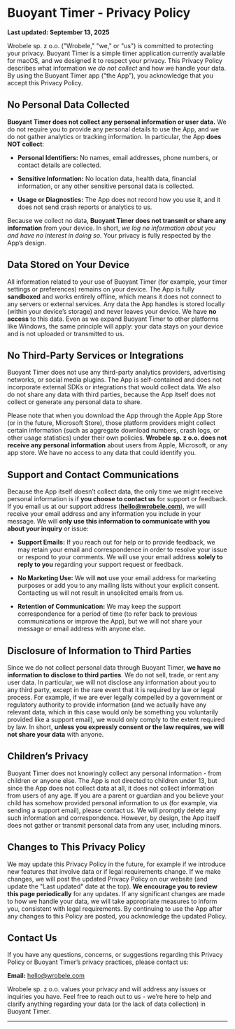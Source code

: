 # Buoyant Timer - Privacy Policy

**Last updated: September 13, 2025**

Wrobele sp. z o.o. ("Wrobele," "we," or "us") is committed to protecting your privacy. Buoyant Timer is a simple timer application currently available for macOS, and we designed it to respect your privacy. This Privacy Policy describes what information *we do not collect* and how we handle your data. By using the Buoyant Timer app ("the App”), you acknowledge that you accept this Privacy Policy.

## No Personal Data Collected

**Buoyant Timer does not collect any personal information or user data.** We do not require you to provide any personal details to use the App, and we do not gather analytics or tracking information. In particular, the App **does NOT collect**:

* **Personal Identifiers:** No names, email addresses, phone numbers, or contact details are collected.

* **Sensitive Information:** No location data, health data, financial information, or any other sensitive personal data is collected.

* **Usage or Diagnostics:** The App does not record how you use it, and it does not send crash reports or analytics to us.

Because we collect no data, **Buoyant Timer does not transmit or share any information** from your device. In short, *we log no information about you and have no interest in doing so*. Your privacy is fully respected by the App’s design.

## Data Stored on Your Device

All information related to your use of Buoyant Timer (for example, your timer settings or preferences) remains on your device. The App is fully **sandboxed** and works entirely offline, which means it does not connect to any servers or external services. Any data the App handles is stored locally (within your device’s storage) and never leaves your device. We have **no access** to this data. Even as we expand Buoyant Timer to other platforms like Windows, the same principle will apply: your data stays on your device and is not uploaded or transmitted to us.

## No Third-Party Services or Integrations

Buoyant Timer does not use any third-party analytics providers, advertising networks, or social media plugins. The App is self-contained and does not incorporate external SDKs or integrations that would collect data. We also do not share any data with third parties, because the App itself does not collect or generate any personal data to share.

Please note that when you download the App through the Apple App Store (or in the future, Microsoft Store), those platform providers might collect certain information (such as aggregate download numbers, crash logs, or other usage statistics) under their own policies. **Wrobele sp. z o.o. does not receive any personal information** about users from Apple, Microsoft, or any app store. We have no access to any data that could identify you.

## Support and Contact Communications

Because the App itself doesn’t collect data, the only time we might receive personal information is if **you choose to contact us** for support or feedback. If you email us at our support address (**hello@wrobele.com**), we will receive your email address and any information you include in your message. We will **only use this information to communicate with you about your inquiry** or issue:

* **Support Emails:** If you reach out for help or to provide feedback, we may retain your email and correspondence in order to resolve your issue or respond to your comments. We will use your email address **solely to reply to you** regarding your support request or feedback.

* **No Marketing Use:** We will **not** use your email address for marketing purposes or add you to any mailing lists without your explicit consent. Contacting us will not result in unsolicited emails from us.

* **Retention of Communication:** We may keep the support correspondence for a period of time (to refer back to previous communications or improve the App), but we will not share your message or email address with anyone else.

## Disclosure of Information to Third Parties

Since we do not collect personal data through Buoyant Timer, **we have no information to disclose to third parties**. We do not sell, trade, or rent any user data. In particular, we will not disclose any information about you to any third party, except in the rare event that it is required by law or legal process. For example, if we are ever legally compelled by a government or regulatory authority to provide information (and we actually have any relevant data, which in this case would only be something you voluntarily provided like a support email), we would only comply to the extent required by law. In short, **unless you expressly consent or the law requires, we will not share your data** with anyone.

## Children’s Privacy

Buoyant Timer does not knowingly collect any personal information - from children or anyone else. The App is not directed to children under 13, but since the App does not collect data at all, it does not collect information from users of any age. If you are a parent or guardian and you believe your child has somehow provided personal information to us (for example, via sending a support email), please contact us. We will promptly delete any such information and correspondence. However, by design, the App itself does not gather or transmit personal data from any user, including minors.

## Changes to This Privacy Policy

We may update this Privacy Policy in the future, for example if we introduce new features that involve data or if legal requirements change. If we make changes, we will post the updated Privacy Policy on our website (and update the "Last updated" date at the top). **We encourage you to review this page periodically** for any updates. If any significant changes are made to how we handle your data, we will take appropriate measures to inform you, consistent with legal requirements. By continuing to use the App after any changes to this Policy are posted, you acknowledge the updated Policy.

## Contact Us

If you have any questions, concerns, or suggestions regarding this Privacy Policy or Buoyant Timer’s privacy practices, please contact us:

**Email:** hello@wrobele.com

Wrobele sp. z o.o. values your privacy and will address any issues or inquiries you have. Feel free to reach out to us - we’re here to help and clarify anything regarding your data (or the lack of data collection) in Buoyant Timer.

---

